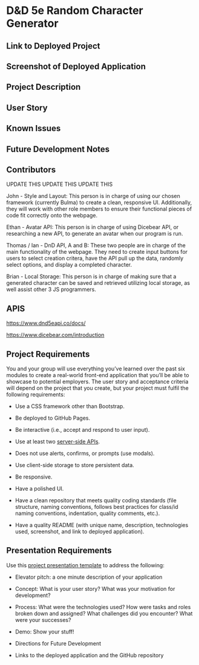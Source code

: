 # D&D 5e Random Character Generator

## Link to Deployed Project

## Screenshot of Deployed Application

## Project Description

## User Story

## Known Issues

## Future Development Notes

## Contributors 

UPDATE THIS 
UPDATE THIS
UPDATE THIS

John - Style and Layout: This person is in charge of using our chosen framework (currently Bulma) to create a clean, responsive UI. Additionally, they will work with other role members to ensure their functional pieces of code fit correctly onto the webpage. 

Ethan - Avatar API: This person is in charge of using Dicebear API, or researching a new API, to generate an avatar when our program is run. 

Thomas / Ian - DnD API, A and B: These two people are in charge of the main functionality of the webpage. They need to create input buttons for users to select creation critera, have the API pull up the data, randomly select options, and display a completed character. 

Brian - Local Storage: This person is in charge of making sure that a generated character can be saved and retrieved utilizing local storage, as well assist other 3 JS programmers. 

## APIS

https://www.dnd5eapi.co/docs/

https://www.dicebear.com/introduction

## Project Requirements

You and your group will use everything you’ve learned over the past six modules to create a real-world front-end application that you’ll be able to showcase to potential employers. The user story and acceptance criteria will depend on the project that you create, but your project must fulfil the following requirements:

* Use a CSS framework other than Bootstrap.

* Be deployed to GitHub Pages.

* Be interactive (i.e., accept and respond to user input).

* Use at least two [server-side APIs](https://coding-boot-camp.github.io/full-stack/apis/api-resources).

* Does not use alerts, confirms, or prompts (use modals).

* Use client-side storage to store persistent data.

* Be responsive.

* Have a polished UI.

* Have a clean repository that meets quality coding standards (file structure, naming conventions, follows best practices for class/id naming conventions, indentation, quality comments, etc.).

* Have a quality README (with unique name, description, technologies used, screenshot, and link to deployed application).

## Presentation Requirements

Use this [project presentation template](https://docs.google.com/presentation/d/10QaO9KH8HtUXj__81ve0SZcpO5DbMbqqQr4iPpbwKks/edit?usp=sharing) to address the following: 

* Elevator pitch: a one minute description of your application

* Concept: What is your user story? What was your motivation for development?

* Process: What were the technologies used? How were tasks and roles broken down and assigned? What challenges did you encounter? What were your successes?

* Demo: Show your stuff!

* Directions for Future Development

* Links to the deployed application and the GitHub repository
